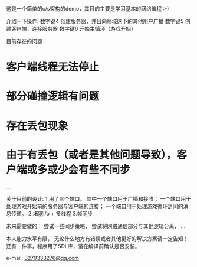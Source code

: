 
这是一个简单的c/s架构的demo，其目的主要是学习基本的网络编程 :-)

介绍一下操作:
数字键4 创建服务器，并且向局域网下的其他用户广播
数字键5 创建客户端，连接服务器
数字键6 开始主循环（游戏开始）

目前存在的问题：
# 客户端线程无法停止
# 部分碰撞逻辑有问题
# 存在丢包现象
# 由于有丢包（或者是其他问题导致），客户端或多或少会有些不同步
...

关于目前的设计:
1.用了三个端口。
其中一个端口用于广播和接收；
一个端口用于处理游戏开始前的服务器与客户端的连接；
一个端口用于处理游戏循环之间的消息传递。
2.堵塞i/o + 多线程
3.帧同步

未来需要做的：
尝试一些同步策略，
尝试将网络通信部分与其他逻辑分离，
...

本人能力水平有限，
无论什么地方有错误或者其他更好的解决方案请一定告知！
还有一件事，程序用了SDL库，请在编译前确认是否安装。

e-mail: 3279333276@qq.com
